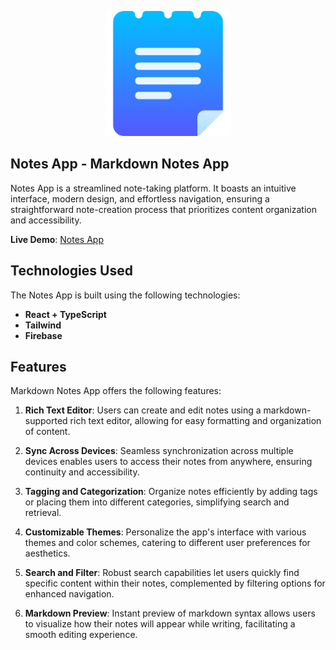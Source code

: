 <p align="center">
  <img width="200" height="200" src="./src/assets/notes-app.png">
</p>

## Notes App - Markdown Notes App

Notes App is a streamlined note-taking platform. It boasts an intuitive interface, modern design, and effortless navigation, ensuring a straightforward note-creation process that prioritizes content organization and accessibility.

**Live Demo**: [Notes App](https://notes-app-iota-sage.vercel.app/)

## Technologies Used

The Notes App is built using the following technologies:

- **React + TypeScript**
- **Tailwind**
- **Firebase**

## Features

Markdown Notes App offers the following features:

1. **Rich Text Editor**: Users can create and edit notes using a markdown-supported rich text editor, allowing for easy formatting and organization of content.

2. **Sync Across Devices**: Seamless synchronization across multiple devices enables users to access their notes from anywhere, ensuring continuity and accessibility.

3. **Tagging and Categorization**: Organize notes efficiently by adding tags or placing them into different categories, simplifying search and retrieval.

4. **Customizable Themes**: Personalize the app's interface with various themes and color schemes, catering to different user preferences for aesthetics.

5. **Search and Filter**: Robust search capabilities let users quickly find specific content within their notes, complemented by filtering options for enhanced navigation.

6. **Markdown Preview**: Instant preview of markdown syntax allows users to visualize how their notes will appear while writing, facilitating a smooth editing experience.
